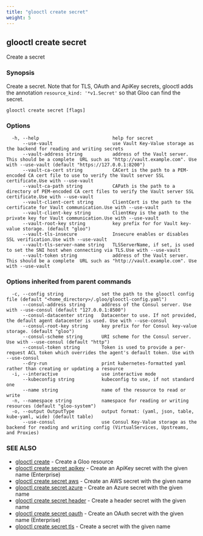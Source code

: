 ```yaml
---
title: "glooctl create secret"
weight: 5
---
```

## glooctl create secret

Create a secret

### Synopsis

Create a secret. Note that for TLS, OAuth and ApiKey secrets, glooctl adds the annotation `resource_kind: '*v1.Secret'` so that Gloo can find the secret.

```
glooctl create secret [flags]
```

### Options

```
  -h, --help                           help for secret
      --use-vault                      use Vault Key-Value storage as the backend for reading and writing secrets
      --vault-address string           address of the Vault server. This should be a complete  URL such as "http://vault.example.com". Use with --use-vault (default "https://127.0.0.1:8200")
      --vault-ca-cert string           CACert is the path to a PEM-encoded CA cert file to use to verify the Vault server SSL certificate.Use with --use-vault
      --vault-ca-path string           CAPath is the path to a directory of PEM-encoded CA cert files to verify the Vault server SSL certificate.Use with --use-vault
      --vault-client-cert string       ClientCert is the path to the certificate for Vault communication.Use with --use-vault
      --vault-client-key string        ClientKey is the path to the private key for Vault communication.Use with --use-vault
      --vault-root-key string          key prefix for for Vault key-value storage. (default "gloo")
      --vault-tls-insecure             Insecure enables or disables SSL verification.Use with --use-vault
      --vault-tls-server-name string   TLSServerName, if set, is used to set the SNI host when connecting via TLS.Use with --use-vault
      --vault-token string             address of the Vault server. This should be a complete  URL such as "http://vault.example.com". Use with --use-vault
```

### Options inherited from parent commands

```
  -c, --config string              set the path to the glooctl config file (default "<home_directory>/.gloo/glooctl-config.yaml")
      --consul-address string      address of the Consul server. Use with --use-consul (default "127.0.0.1:8500")
      --consul-datacenter string   Datacenter to use. If not provided, the default agent datacenter is used. Use with --use-consul
      --consul-root-key string     key prefix for for Consul key-value storage. (default "gloo")
      --consul-scheme string       URI scheme for the Consul server. Use with --use-consul (default "http")
      --consul-token string        Token is used to provide a per-request ACL token which overrides the agent's default token. Use with --use-consul
      --dry-run                    print kubernetes-formatted yaml rather than creating or updating a resource
  -i, --interactive                use interactive mode
      --kubeconfig string          kubeconfig to use, if not standard one
      --name string                name of the resource to read or write
  -n, --namespace string           namespace for reading or writing resources (default "gloo-system")
  -o, --output OutputType          output format: (yaml, json, table, kube-yaml, wide) (default table)
      --use-consul                 use Consul Key-Value storage as the backend for reading and writing config (VirtualServices, Upstreams, and Proxies)
```

### SEE ALSO

* [glooctl create](../glooctl_create)	 - Create a Gloo resource
* [glooctl create secret apikey](../glooctl_create_secret_apikey)	 - Create an ApiKey secret with the given name (Enterprise)
* [glooctl create secret aws](../glooctl_create_secret_aws)	 - Create an AWS secret with the given name
* [glooctl create secret azure](../glooctl_create_secret_azure)	 - Create an Azure secret with the given name
* [glooctl create secret header](../glooctl_create_secret_header)	 - Create a header secret with the given name
* [glooctl create secret oauth](../glooctl_create_secret_oauth)	 - Create an OAuth secret with the given name (Enterprise)
* [glooctl create secret tls](../glooctl_create_secret_tls)	 - Create a secret with the given name

